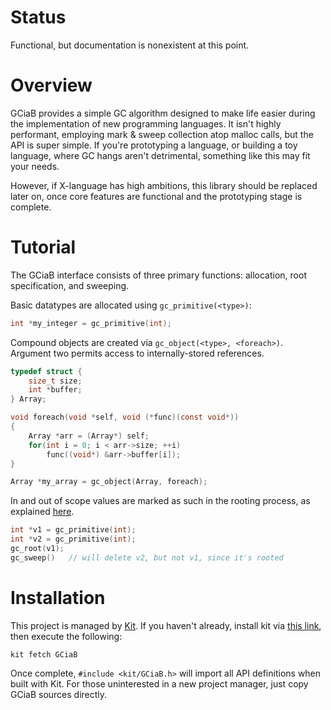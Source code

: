 # Status
Functional, but documentation is nonexistent at this point.



# Overview
GCiaB provides a simple GC algorithm designed to make life easier during the implementation of new programming languages. It isn't highly performant, employing mark & sweep collection atop malloc calls, but the API is super simple. If you're prototyping a language, or building a toy language, where GC hangs aren't detrimental, something like this may fit your needs. 

However, if X-language has high ambitions, this library should be replaced later on, once core features are functional and the prototyping stage is complete.



# Tutorial
The GCiaB interface consists of three primary functions: allocation, root specification, and sweeping. 

Basic datatypes are allocated using `gc_primitive(<type>)`:
```C
int *my_integer = gc_primitive(int);
```

Compound objects are created via `gc_object(<type>, <foreach>)`. Argument two permits access to internally-stored references.
```C
typedef struct {
    size_t size;
    int *buffer;
} Array;

void foreach(void *self, void (*func)(const void*))
{
    Array *arr = (Array*) self;
    for(int i = 0; i < arr->size; ++i)
        func((void*) &arr->buffer[i]);
}

Array *my_array = gc_object(Array, foreach);
```

In and out of scope values are marked as such in the rooting process, as explained [here](http://en.wikipedia.org/wiki/Tracing_garbage_collection#Reachability_of_an_object).
```C
int *v1 = gc_primitive(int);
int *v2 = gc_primitive(int);
gc_root(v1);
gc_sweep()   // will delete v2, but not v1, since it's rooted
```



# Installation
This project is managed by [Kit](https://github.com/dasmithii/Kit). If you haven't already, install kit via [this link](https://github.com/dasmithii/Kit#installation), then execute the following:
```
kit fetch GCiaB
```
Once complete, `#include <kit/GCiaB.h>` will import all API definitions when built with Kit. For those uninterested in a new project manager, just copy GCiaB sources directly.
